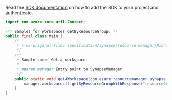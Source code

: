 Read the [SDK documentation](https://github.com/Azure/azure-sdk-for-java/blob/azure-resourcemanager-synapse_1.0.0-beta.3/sdk/synapse/azure-resourcemanager-synapse/README.md) on how to add the SDK to your project and authenticate.

```java
import com.azure.core.util.Context;

/** Samples for Workspaces GetByResourceGroup. */
public final class Main {
    /*
     * x-ms-original-file: specification/synapse/resource-manager/Microsoft.Synapse/stable/2021-06-01/examples/GetWorkspace.json
     */
    /**
     * Sample code: Get a workspace.
     *
     * @param manager Entry point to SynapseManager.
     */
    public static void getAWorkspace(com.azure.resourcemanager.synapse.SynapseManager manager) {
        manager.workspaces().getByResourceGroupWithResponse("resourceGroup1", "workspace1", Context.NONE);
    }
}
```
